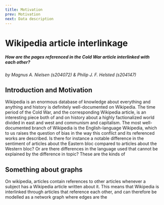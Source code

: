```yaml
---
title: Motivation
prev: Motivation
next: Data description
---
```


# Wikipedia article interlinkage
##### How are the pages referenced in the Cold War article interlinked with each other?
*by Magnus A. Nielsen (s204072) & Philip J. F. Helsted (s204147)*

## Introduction and Motivation
Wikipedia is an enormous database of knowledge about everything and anything and history is definitely 
well-documented on Wikipedia. The time period of the Cold War, and the corresponding Wikipedia article, is an interesting
piece both of and on history about a highly factionalized world divided in east and west and communism and capitalism. 
The most well-documented branch of Wikipedia is the English-language Wikipedia, which to us raises the question of bias
in the way this conflict and its referenced works are described. Is there for instance a notable difference in the 
sentiment of articles about the Eastern bloc compared to articles about the Western bloc? Or are there differences in
the language used that cannot be explained by the difference in topic? These are the kinds of 


## Something about graphs
On wikipedia, articles contain references to other articles whenever a subject has a Wikipedia article written about it.
This means that Wikipedia is interlinked through articles that reference each other, and can therefore be modelled as a 
network graph where edges are the 
